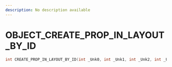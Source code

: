 ```yaml
---
description: No description available 
---
```


# OBJECT\_CREATE_PROP_IN_LAYOUT_BY_ID

```cpp
int CREATE_PROP_IN_LAYOUT_BY_ID(int _Unk0, int _Unk1, int _Unk2, int _Unk3, int _Unk4, int _Unk5, int _Unk6, int _Unk7, int _Unk8, int _Unk9);
```